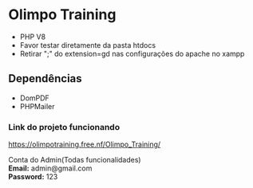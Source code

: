 <h1> Olimpo Training </h1>
<ul>
  <li>PHP V8</li>
  <li>Favor testar diretamente da pasta htdocs</li>
  <li>Retirar ";" do extension=gd nas configurações do apache no xampp</li>
</ul>
<h2>Dependências</h2>
<ul>
  <li>DomPDF</li>
  <li>PHPMailer</li>
</ul>
<h3>Link do projeto funcionando</h3>
<a href='https://olimpotraining.free.nf/Olimpo_Training/'>https://olimpotraining.free.nf/Olimpo_Training/</a>
<p>Conta do Admin(Todas funcionalidades)</br>
  <Strong>Email:</Strong>&nbsp;admin@gmail.com</br>
  <Strong>Password:</Strong>&nbsp;123</br>
</p>

